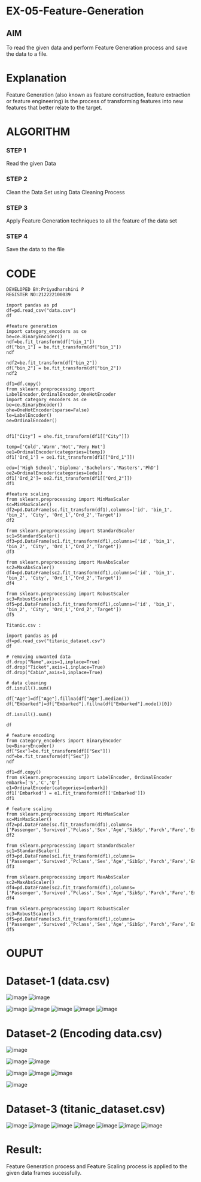 # EX-05-Feature-Generation


## AIM
To read the given data and perform Feature Generation process and save the data to a file. 

# Explanation
Feature Generation (also known as feature construction, feature extraction or feature engineering) is the process of transforming features into new features that better relate to the target.
 

# ALGORITHM
### STEP 1
Read the given Data
### STEP 2
Clean the Data Set using Data Cleaning Process
### STEP 3
Apply Feature Generation techniques to all the feature of the data set
### STEP 4
Save the data to the file


# CODE
```
DEVELOPED BY:Priyadharshini P
REGISTER NO:212222100039

import pandas as pd
df=pd.read_csv("data.csv")
df

#feature generation
import category_encoders as ce
be=ce.BinaryEncoder()
ndf=be.fit_transform(df["bin_1"])
df["bin_1"] = be.fit_transform(df["bin_1"])
ndf

ndf2=be.fit_transform(df["bin_2"])
df["bin_2"] = be.fit_transform(df["bin_2"])
ndf2

df1=df.copy()
from sklearn.preprocessing import LabelEncoder,OrdinalEncoder,OneHotEncoder
import category_encoders as ce
be=ce.BinaryEncoder()
ohe=OneHotEncoder(sparse=False)
le=LabelEncoder()
oe=OrdinalEncoder()


df1["City"] = ohe.fit_transform(df1[["City"]])

temp=['Cold','Warm','Hot','Very Hot']
oe1=OrdinalEncoder(categories=[temp])
df1['Ord_1'] = oe1.fit_transform(df1[["Ord_1"]])

edu=['High School','Diploma','Bachelors','Masters','PhD']
oe2=OrdinalEncoder(categories=[edu])
df1['Ord_2']= oe2.fit_transform(df1[["Ord_2"]])
df1

#feature scaling
from sklearn.preprocessing import MinMaxScaler
sc=MinMaxScaler()
df2=pd.DataFrame(sc.fit_transform(df1),columns=['id', 'bin_1', 'bin_2', 'City', 'Ord_1','Ord_2','Target'])
df2

from sklearn.preprocessing import StandardScaler
sc1=StandardScaler()
df3=pd.DataFrame(sc1.fit_transform(df1),columns=['id', 'bin_1', 'bin_2', 'City', 'Ord_1','Ord_2','Target'])
df3

from sklearn.preprocessing import MaxAbsScaler
sc2=MaxAbsScaler()
df4=pd.DataFrame(sc2.fit_transform(df1),columns=['id', 'bin_1', 'bin_2', 'City', 'Ord_1','Ord_2','Target'])
df4

from sklearn.preprocessing import RobustScaler
sc3=RobustScaler()
df5=pd.DataFrame(sc3.fit_transform(df1),columns=['id', 'bin_1', 'bin_2', 'City', 'Ord_1','Ord_2','Target'])
df5
```
```
Titanic.csv :

import pandas as pd
df=pd.read_csv("titanic_dataset.csv")
df

# removing unwanted data
df.drop("Name",axis=1,inplace=True)
df.drop("Ticket",axis=1,inplace=True)
df.drop("Cabin",axis=1,inplace=True)

# data cleaning
df.isnull().sum()

df["Age"]=df["Age"].fillna(df["Age"].median())
df["Embarked"]=df["Embarked"].fillna(df["Embarked"].mode()[0])

df.isnull().sum()

df

# feature encoding
from category_encoders import BinaryEncoder
be=BinaryEncoder()
df["Sex"]=be.fit_transform(df[["Sex"]])
ndf=be.fit_transform(df["Sex"])
ndf

df1=df.copy()
from sklearn.preprocessing import LabelEncoder, OrdinalEncoder
embark=['S','C','Q']
e1=OrdinalEncoder(categories=[embark])
df1['Embarked'] = e1.fit_transform(df[['Embarked']])
df1

# feature scaling
from sklearn.preprocessing import MinMaxScaler
sc=MinMaxScaler()
df2=pd.DataFrame(sc.fit_transform(df1),columns=['Passenger','Survived','Pclass','Sex','Age','SibSp','Parch','Fare','Embarked'])
df2

from sklearn.preprocessing import StandardScaler
sc1=StandardScaler()
df3=pd.DataFrame(sc1.fit_transform(df1),columns=['Passenger','Survived','Pclass','Sex','Age','SibSp','Parch','Fare','Embarked'])
df3

from sklearn.preprocessing import MaxAbsScaler
sc2=MaxAbsScaler()
df4=pd.DataFrame(sc2.fit_transform(df1),columns=['Passenger','Survived','Pclass','Sex','Age','SibSp','Parch','Fare','Embarked'])
df4

from sklearn.preprocessing import RobustScaler
sc3=RobustScaler()
df5=pd.DataFrame(sc3.fit_transform(df1),columns=['Passenger','Survived','Pclass','Sex','Age','SibSp','Parch','Fare','Embarked'])
df5
```
# OUPUT
# Dataset-1 (data.csv)
![image](https://github.com/Priyadharshini-Er/EX-05-Feature-Generation/assets/119558093/069d2036-818e-48f8-89a1-f8f90795096d)
![image](https://github.com/Priyadharshini-Er/EX-05-Feature-Generation/assets/119558093/d3383766-38ef-4b34-a542-0a3d3d127c58)

![image](https://github.com/Priyadharshini-Er/EX-05-Feature-Generation/assets/119558093/a9281790-02f9-48cd-8880-e1423facdbf2)
![image](https://github.com/Priyadharshini-Er/EX-05-Feature-Generation/assets/119558093/874c4243-04c7-4c71-97be-84afca7262ba)
![image](https://github.com/Priyadharshini-Er/EX-05-Feature-Generation/assets/119558093/53faec9e-2482-4f46-b026-65f09a8f170f)
![image](https://github.com/Priyadharshini-Er/EX-05-Feature-Generation/assets/119558093/9b99e5ae-a26f-4753-8fa4-985d27ec11ba)
![image](https://github.com/Priyadharshini-Er/EX-05-Feature-Generation/assets/119558093/15ac13aa-7c9e-4b41-8a5c-c7e5c6e05adb)
# Dataset-2 (Encoding data.csv)
![image](https://github.com/Priyadharshini-Er/EX-05-Feature-Generation/assets/119558093/55ac27b3-2cac-45b2-8689-7c34e34ebe62)

![image](https://github.com/Priyadharshini-Er/EX-05-Feature-Generation/assets/119558093/a98f1686-cb3f-47d5-a188-54f664c83b35)
![image](https://github.com/Priyadharshini-Er/EX-05-Feature-Generation/assets/119558093/1b02c7d3-2ffb-4516-85f3-095503c2f4f9)

![image](https://github.com/Priyadharshini-Er/EX-05-Feature-Generation/assets/119558093/37112ad5-abb4-4138-a057-5874962da7ba)
![image](https://github.com/Priyadharshini-Er/EX-05-Feature-Generation/assets/119558093/5355cbb5-8459-4106-af78-48a9630f0077)
![image](https://github.com/Priyadharshini-Er/EX-05-Feature-Generation/assets/119558093/d6acb6e7-6461-40e5-97e5-0342cc078b39)

![image](https://github.com/Priyadharshini-Er/EX-05-Feature-Generation/assets/119558093/9de10b7f-512b-4f29-a096-ff51a9eedd64)

# Dataset-3 (titanic_dataset.csv)
![image](https://github.com/Priyadharshini-Er/EX-05-Feature-Generation/assets/119558093/12fcb10a-fc89-487f-a6aa-839a3d5b23c9)
![image](https://github.com/Priyadharshini-Er/EX-05-Feature-Generation/assets/119558093/13f7edc9-5351-499e-a5c7-1d627662ffc9)
![image](https://github.com/Priyadharshini-Er/EX-05-Feature-Generation/assets/119558093/2c8cdf0d-af70-41dc-8683-aa5b21339c10)
![image](https://github.com/Priyadharshini-Er/EX-05-Feature-Generation/assets/119558093/cf9a30ac-ec3d-4673-8bb3-bd4335164e8e)
![image](https://github.com/Priyadharshini-Er/EX-05-Feature-Generation/assets/119558093/c5729500-93d3-49fc-9547-135b6cecfde6)
![image](https://github.com/Priyadharshini-Er/EX-05-Feature-Generation/assets/119558093/dc64b6f4-f078-4bce-ab52-c56d045e2b17)
![image](https://github.com/Priyadharshini-Er/EX-05-Feature-Generation/assets/119558093/f8c45216-d6bb-4df2-a28e-ac216c95b4f5)



# Result:

Feature Generation process and Feature Scaling process is applied to the given data frames sucessfully.
